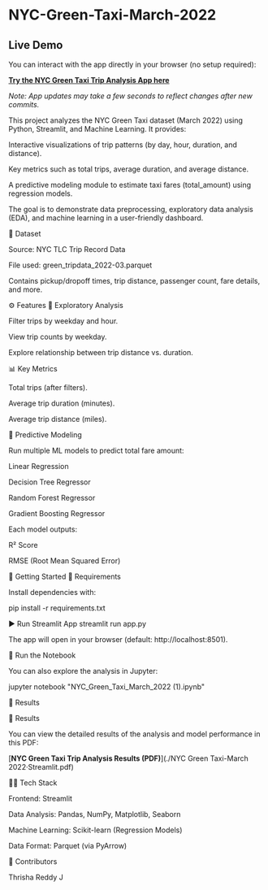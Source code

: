 # NYC-Green-Taxi-March-2022

##  Live Demo

You can interact with the app directly in your browser (no setup required):

[**Try the NYC Green Taxi Trip Analysis App here**](https://nyc-green-taxi-march-2022-prest4hvcatmft4rfjmxk3.streamlit.app/)

*Note: App updates may take a few seconds to reflect changes after new commits.*


This project analyzes the NYC Green Taxi dataset (March 2022) using Python, Streamlit, and Machine Learning.
It provides:

Interactive visualizations of trip patterns (by day, hour, duration, and distance).

Key metrics such as total trips, average duration, and average distance.

A predictive modeling module to estimate taxi fares (total_amount) using regression models.

The goal is to demonstrate data preprocessing, exploratory data analysis (EDA), and machine learning in a user-friendly dashboard.

📂 Dataset

Source: NYC TLC Trip Record Data

File used: green_tripdata_2022-03.parquet

Contains pickup/dropoff times, trip distance, passenger count, fare details, and more.

⚙️ Features
🔎 Exploratory Analysis

Filter trips by weekday and hour.

View trip counts by weekday.

Explore relationship between trip distance vs. duration.

📊 Key Metrics

Total trips (after filters).

Average trip duration (minutes).

Average trip distance (miles).

🧠 Predictive Modeling

Run multiple ML models to predict total fare amount:

Linear Regression

Decision Tree Regressor

Random Forest Regressor

Gradient Boosting Regressor

Each model outputs:

R² Score

RMSE (Root Mean Squared Error)

🚀 Getting Started
🔧 Requirements

Install dependencies with:

pip install -r requirements.txt

▶️ Run Streamlit App
streamlit run app.py


The app will open in your browser (default: http://localhost:8501).

📓 Run the Notebook

You can also explore the analysis in Jupyter:

jupyter notebook "NYC_Green_Taxi_March_2022 (1).ipynb"

📓 Results

📓 Results

You can view the detailed results of the analysis and model performance in this PDF:

[**NYC Green Taxi Trip Analysis Results (PDF)**](./NYC Green Taxi-March 2022·Streamlit.pdf)





👩‍💻 Tech Stack

Frontend: Streamlit

Data Analysis: Pandas, NumPy, Matplotlib, Seaborn

Machine Learning: Scikit-learn (Regression Models)

Data Format: Parquet (via PyArrow)

🙌 Contributors

Thrisha Reddy J
